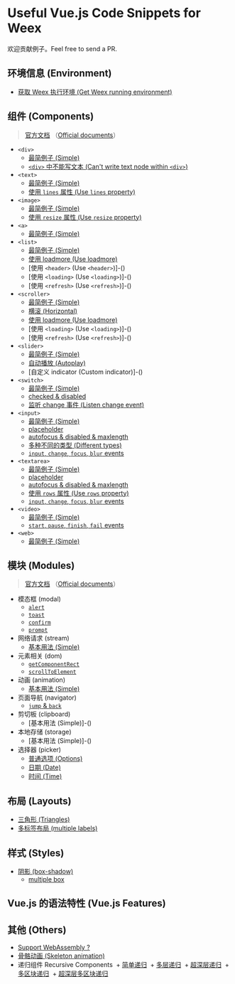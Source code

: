 # Useful Vue.js Code Snippets for Weex

欢迎贡献例子。Feel free to send a PR.

## 环境信息 (Environment)

+ [获取 Weex 执行环境 (Get Weex running environment)](http://dotwe.org/weex/8c2fb817f19d9837a4f773e163d9cc45)

## 组件 (Components)

> [官方文档](http://weex.apache.org/cn/references/components/index.html) （[Official documents](http://weex.apache.org/references/components/index.html)）

+ `<div>`
  + [最简例子 (Simple)](http://dotwe.org/vue/0d82873994de7626b853cb0a97b7431d)
  + [`<div>` 中不能写文本 (Can't write text node within `<div>`)](http://dotwe.org/vue/ac2349905fa09fd6ba3148ab64f428dc)
+ `<text>`
  + [最简例子 (Simple)](http://dotwe.org/vue/c72256d520c9303c348f3ce1c7daf246)
  + [使用 `lines` 属性 (Use `lines` property)](http://dotwe.org/vue/17925761ce71f04f55b2cbd11b715565)
+ `<image>`
  + [最简例子 (Simple)](http://dotwe.org/vue/41b0009dacffba0198f5ac535448bec1)
  + [使用 `resize` 属性 (Use `resize` property)](http://dotwe.org/vue/67686fd2546e41683eb8eee01640aae3)
+ `<a>`
  + [最简例子 (Simple)](http://dotwe.org/vue/a6a6ab6d3807349daae32138585d7153)
+ `<list>`
  + [最简例子 (Simple)](http://dotwe.org/vue/bef3519b9a00f94a0fc4a127e9b43405)
  + [使用 loadmore (Use loadmore)](http://dotwe.org/vue/6f340bb6f5dc19d53b7ce26cfc420787)
  + [使用 `<header>` (Use `<header>`)]-()
  + [使用 `<loading>` (Use `<loading>`)]-()
  + [使用 `<refresh>` (Use `<refresh>`)]-()
+ `<scroller>`
  + [最简例子 (Simple)](http://dotwe.org/vue/563b9cf57ec3463592c5590abcd259fc)
  + [横滚 (Horizontal)](http://dotwe.org/vue/c93cededd4ae439c5d4d6892c113af72)
  + [使用 loadmore (Use loadmore)](http://dotwe.org/vue/3c61f3d1e4c6b62f4bbddce65a1ffe72)
  + [使用 `<loading>` (Use `<loading>`)]-()
  + [使用 `<refresh>` (Use `<refresh>`)]-()
+ `<slider>`
  + [最简例子 (Simple)](http://dotwe.org/vue/90975eafba77caee11521ff94b4a51e3)
  + [自动播放 (Autoplay)](http://dotwe.org/vue/8964d77f68a3d0eb170cb88751d9add7)
  + [自定义 indicator (Custom indicator)]-()
+ `<switch>`
  + [最简例子 (Simple)](http://dotwe.org/vue/d12f3515d1ee577d4c11dd0c9a15485b)
  + [checked & disabled](http://dotwe.org/vue/f7903c8299789ed1367cfd661c3e8d02)
  + [监听 change 事件 (Listen change event)](http://dotwe.org/vue/4003f58f12defd80c5a3866bb783227f)
+ `<input>`
  + [最简例子 (Simple)](http://dotwe.org/vue/6a9b794e2b9485c88ff8c3704df6aa3c)
  + [placeholder](http://dotwe.org/vue/be40c1ca9c5218efd17ed665500cde03)
  + [autofocus & disabled & maxlength](http://dotwe.org/vue/2231a60892fb13a9d5284fce028e343e)
  + [多种不同的类型 (Different types)](http://dotwe.org/vue/5526f23be29212c109a4aab0ab82b59f)
  + [`input`, `change`, `focus`, `blur` events](http://dotwe.org/vue/bb84e9930a84e64e0f126a6fcc112a66)
+ `<textarea>`
  + [最简例子 (Simple)](http://dotwe.org/vue/6b704d89f2195f00806f31c767e8c7aa)
  + [placeholder](http://dotwe.org/vue/161db9198a0af29fb3092207ea94cd52)
  + [autofocus & disabled & maxlength](http://dotwe.org/vue/f8294778a6ac7081e93fdf388431a42c)
  + [使用 `rows` 属性 (Use `rows` property)](http://dotwe.org/vue/177bae11b1e469fbe099facd2da8708b)
  + [`input`, `change`, `focus`, `blur` events](http://dotwe.org/vue/1ebd061d17c44ba5b1239fecb640cb51)
+ `<video>`
  + [最简例子 (Simple)](http://dotwe.org/vue/2c8df693bf2b8a50669a2c5d9618e6b4)
  + [`start`, `pause`, `finish`, `fail` events](http://dotwe.org/vue/2246907a52dc3b48e281f7d5ea4bc816)
+ `<web>`
  + [最简例子 (Simple)](http://dotwe.org/vue/d5754bc4b7d5cba92ae7e75a776a7eba)

## 模块 (Modules)

> [官方文档](http://weex.apache.org/cn/references/modules/index.html) （[Official documents](http://weex.apache.org/references/modules/index.html)）

+ 模态框 (modal)
  + [`alert`](http://dotwe.org/vue/5bd7a4c9ae3958ddc41749696be7be16)
  + [`toast`](http://dotwe.org/vue/168178602437c108eb9011e6e5a36110)
  + [`confirm`](http://dotwe.org/vue/1c523d5b277b3881d4e29deef960248a)
  + [`prompt`](http://dotwe.org/vue/dfb3a27df6831d0a15f7bf39c578b2b2)
+ 网络请求 (stream)
  + [基本用法 (Simple)](http://dotwe.org/vue/fe759defe8a60654633d3453d3dfde48)
+ 元素相关 (dom)
  + [`getComponentRect`](http://dotwe.org/vue/9dfef337f96127a121f199f4d389c654)
  + [`scrollToElement`](http://dotwe.org/vue/d44685798cc62b7a627982908c10ba64)
+ 动画 (animation)
  + [基本用法 (Simple)](http://dotwe.org/vue/c874958a49e10706aa8aea6c63030ff1)
+ 页面导航 (navigator)
  + [`jump` & `back`](http://dotwe.org/vue/89ea5081fef08a600b75752c19fa52cf)
+ 剪切板 (clipboard)
  + [基本用法 (Simple)]-()
+ 本地存储 (storage)
  + [基本用法 (Simple)]-()
+ 选择器 (picker)
  + [普通选项 (Options)](http://dotwe.org/vue/2b41249916567fcecc6b1d6281232cd6)
  + [日期 (Date)](http://dotwe.org/vue/8c4f40accafb8ae6365a2e6619580e5a)
  + [时间 (Time)](http://dotwe.org/vue/0e4aa7590610829e78a9420c1618314e)

## 布局 (Layouts)

+ [三角形 (Triangles)](http://dotwe.org/vue/1055f6f9250b197c9ed3fffbd1ae2b89)
+ [多标签布局 (multiple labels)](http://dotwe.org/vue/f640a056edab078d23d019a981eaaae0)

## 样式 (Styles)

+ [阴影 (box-shadow)](http://dotwe.org/vue/e40ee07bcd8769298c084112721a0259)
  + [multiple box](http://dotwe.org/vue/004c0766819977c6cc2bf8592ed3bb32)

## Vue.js 的语法特性 (Vue.js Features)

## 其他 (Others)

+ [Support WebAssembly ?](http://dotwe.org/vue/dc146caf0acc08c471a155d2e3d27444)
+ [骨骼动画 (Skeleton animation)](http://dotwe.org/weex/133a36671d6651c91de274df02ed2b89)
+ 递归组件 Recursive Components
  + [简单递归](http://dotwe.org/vue/446c165907a5ae9edfab508c5063b722)
  + [多层递归](http://dotwe.org/vue/9ab8cd715a13abde74a46ef0b54e977f)
  + [超深层递归](http://dotwe.org/vue/37b2d7752b9fe67bf7f6e7accec3ec27)
  + [多区块递归](http://dotwe.org/vue/4c5704c574a61c0a99785e35fcab9acd)
  + [超深层多区块递归](http://dotwe.org/vue/f6cd92249532a279f01dcfe6cac173b5)
